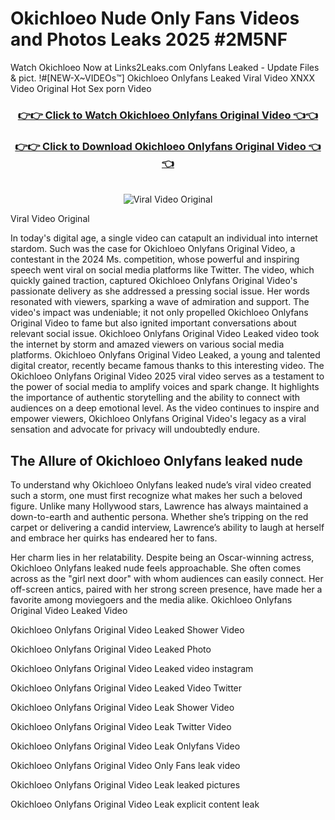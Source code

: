 # Okichloeo Nude Only Fans Videos and Photos Leaks 2025 #2M5NF

Watch Okichloeo Now at Links2Leaks.com Onlyfans Leaked - Update Files & pict. !#[NEW-X~VIDEOs™] Okichloeo Onlyfans Leaked Viral Video XNXX Video Original Hot Sex porn Video
<br>
<div align="center">
<h3><a href="https://links2leaks.com/okichloeo" rel="nofollow">👉👉 Click to Watch Okichloeo Onlyfans Original Video 👈👈</a></h3>
<h3><a href="https://links2leaks.com/okichloeo" rel="nofollow">👉👉 Click to Download Okichloeo Onlyfans Original Video 👈👈</a></h3>
<br>
<a href="https://links2leaks.com/okichloeo" rel="nofollow"><img src="https://i.ibb.co/Gkj2r4b/banner.png" alt="Viral Video Original" style="max-width: 100%; display: inline-block;" data-target="animated-image.originalImage"></a>
</div>

Viral Video Original

In today's digital age, a single video can catapult an individual into internet stardom. Such was the case for Okichloeo Onlyfans Original Video, a contestant in the 2024 Ms. competition, whose powerful and inspiring speech went viral on social media platforms like Twitter.
The video, which quickly gained traction, captured Okichloeo Onlyfans Original Video's passionate delivery as she addressed a pressing social issue. Her words resonated with viewers, sparking a wave of admiration and support. The video's impact was undeniable; it not only propelled Okichloeo Onlyfans Original Video to fame but also ignited important conversations about relevant social issue.
Okichloeo Onlyfans Original Video Leaked video took the internet by storm and amazed viewers on various social media platforms. Okichloeo Onlyfans Original Video Leaked, a young and talented digital creator, recently became famous thanks to this interesting video.
The Okichloeo Onlyfans Original Video 2025 viral video serves as a testament to the power of social media to amplify voices and spark change. It highlights the importance of authentic storytelling and the ability to connect with audiences on a deep emotional level. As the video continues to inspire and empower viewers, Okichloeo Onlyfans Original Video's legacy as a viral sensation and advocate for privacy will undoubtedly endure.

<h2>The Allure of Okichloeo Onlyfans leaked nude</h2>


To understand why Okichloeo Onlyfans leaked nude’s viral video created such a storm, one must first recognize what makes her such a beloved figure. Unlike many Hollywood stars, Lawrence has always maintained a down-to-earth and authentic persona. Whether she’s tripping on the red carpet or delivering a candid interview, Lawrence’s ability to laugh at herself and embrace her quirks has endeared her to fans.

Her charm lies in her relatability. Despite being an Oscar-winning actress, Okichloeo Onlyfans leaked nude feels approachable. She often comes across as the "girl next door" with whom audiences can easily connect. Her off-screen antics, paired with her strong screen presence, have made her a favorite among moviegoers and the media alike.
Okichloeo Onlyfans Original Video Leaked Video

Okichloeo Onlyfans Original Video Leaked Shower Video

Okichloeo Onlyfans Original Video Leaked Photo

Okichloeo Onlyfans Original Video Leaked video instagram

Okichloeo Onlyfans Original Video Leaked Video Twitter

Okichloeo Onlyfans Original Video Leak Shower Video

Okichloeo Onlyfans Original Video Leak Twitter Video

Okichloeo Onlyfans Original Video Leak Onlyfans Video

Okichloeo Onlyfans Original Video Only Fans leak video

Okichloeo Onlyfans Original Video Leak leaked pictures

Okichloeo Onlyfans Original Video Leak explicit content leak